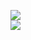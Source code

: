 [![](https://img.shields.io/badge/Made%20With-Github%20Spray-lightgrey.svg?style=for-the-badge&logo=github)](https://github.com/Annihil/github-spray#25842)  
[![](https://i.imgur.com/2DrTn0Z.gif)](https://github.com/Annihil/github-spray)